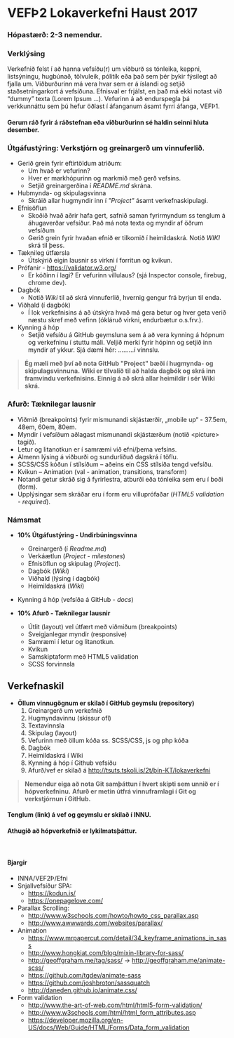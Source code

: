 # VEFÞ2 Lokaverkefni Haust 2017

### Hópastærð: 2-3 nemendur.
### Verklýsing
Verkefnið felst í að hanna vefsíðu(r) um viðburð ss tónleika, keppni, listsýningu, hugbúnað, tölvuleik, pólitík eða það sem þér þykir fýsilegt að fjalla um.  Viðburðurinn má vera hvar sem er á íslandi og setjið staðsetningarkort á vefsíðuna.  Efnisval er frjálst, en það má ekki notast við “dummy” texta (Lorem Ipsum  …).   Vefurinn á að endurspegla þá verkkunnáttu sem þú hefur öðlast í áfanganum ásamt fyrri áfanga, VEFÞ1.  
#### Gerum ráð fyrir á ráðstefnan eða viðburðurinn sé haldin seinni hluta desember.

### Útgáfustýring:  Verkstjórn og greinargerð um vinnuferlið.

* Gerið grein fyrir eftirtöldum atriðum:
  * Um hvað er vefurinn?   
  * Hver er markhópurinn og markmið með gerð vefsins.
  * Setjið greinargerðina í _README.md_ skrána.
* Hubmynda- og skipulagsvinna
  * Skráið allar hugmyndir inn í _"Project"_ ásamt verkefnaskipulagi.
* Efnisöflun
  *  Skoðið hvað aðrir hafa gert, safnið saman fyrirmyndum ss tenglum á áhugaverðar vefsíður.  Það má nota texta og myndir af öðrum vefsíðum 
  *  Gerið grein fyrir hvaðan efnið er tilkomið í heimildaskrá. Notið _WIKI_ skrá til þess.
* Tæknileg útfærsla
  *  Útskýrið eigin lausnir ss virkni í forritun og kvikun. 
* Prófanir - https://validator.w3.org/
  *  Er kóðinn í lagi? Er vefurinn villulaus?  (sjá Inspector console, firebug, chrome dev).
* Dagbók
  * Notið _Wiki_ til að skrá vinnuferlið, hvernig gengur frá byrjun til enda.
* Viðhald (í dagbók)
  *  Í lok verkefnisins á að útskýra hvað má gera betur og hver geta verið næstu skref með vefinn (ókláruð virkni, endurbætur o.s.frv.).
* Kynning á hóp
  * Setjið vefsíðu á GitHub geymsluna sem á að vera kynning á hópnum og verkefninu í stuttu máli. Veljið merki fyrir hópinn og setjið inn myndir af ykkur. Sjá dæmi hér: .........í vinnslu.

> **Ég mæli með því að nota GitHub "Project" bæði í hugmynda- og skipulagsvinnuna.**
> **Wiki er tilvalið til að halda dagbók og skrá inn framvindu verkefnisins. Einnig á að skrá allar heimildir í sér Wiki skrá.**


### Afurð:  Tæknilegar lausnir

* Viðmið (breakpoints) fyrir mismunandi skjástærðir, „mobile up“ - 37.5em, 48em, 60em, 80em.
* Myndir í vefsíðum aðlagast mismunandi skjástærðum (notið &lt;picture&gt; tagið).
* Letur og litanotkun er í samræmi við efni/þema vefsins.
* Almenn lýsing á viðburði og sundurliðuð dagskrá í töflu.
* SCSS/CSS kóðun í stílsíðum – aðeins ein CSS stílsíða tengd vefsíðu.
* Kvikun – Animation  (val - animation, transitions, transform)
* Notandi getur skráð sig á fyrirlestra, atburði eða tónleika sem eru í boði (form). 
* Upplýsingar sem skráðar eru í form eru villuprófaðar (_HTML5 validation - required_).

### Námsmat 

* **10% Útgáfustýring - Undirbúningsvinna**
  *  Greinargerð (í _Readme.md_)
  *  Verkáætlun (_Project - milestones_)
  *  Efnisöflun og skipulag (_Project_).  
  *  Dagbók (_Wiki_)
  *  Viðhald (lýsing í dagbók)
  *  Heimildaskrá (_Wiki_)
*  Kynning á hóp (vefsíða á GitHub - _docs_)


* **10%   Afurð - Tæknilegar lausnir**
  * Útlit (layout) vel útfært með viðmiðum (breakpoints) 
  * Sveigjanlegar myndir (responsive)
  * Samræmi í letur og litanotkun. 
  * Kvikun 
  * Samskiptaform með HTML5 validation
  * SCSS forvinnsla

## Verkefnaskil
  * **Öllum vinnugögnum  er skilað í GitHub geymslu (repository)**
    1. Greinargerð um verkefnið
    2. Hugmyndavinnu (skissur ofl)
    3. Textavinnsla
    4. Skipulag (layout) 
    5. Vefurinn með öllum kóða ss. SCSS/CSS, js og php kóða
    6. Dagbók
    7. Heimildaskrá í Wiki
    8. Kynning á hóp í Github vefsíðu
    9. Afurð/vef er skilað á http://tsuts.tskoli.is/2t/þín-KT/lokaverkefni

> **Nemendur eiga að nota Git samþáttun í hvert skipti sem unnið er í hópverkefninu.**
> **Afurð er metin útfrá vinnuframlagi í Git og verkstjórnun í GitHub.**

#### Tenglum (link) á vef og geymslu er skilað í INNU.  
#### Athugið að hópverkefnið er lykilmatsþáttur. 
 
#### Bjargir 

* INNA/VEF2Þ/Efni 
* Snjallvefsíður SPA: 
  * https://kodun.is/     
  * https://onepagelove.com/   
* Parallax Scrolling: 
  * http://www.w3schools.com/howto/howto_css_parallax.asp
  * http://www.awwwards.com/websites/parallax/
* Animation
  * https://www.mrpapercut.com/detail/34_keyframe_animations_in_sass
  * http://www.hongkiat.com/blog/mixin-library-for-sass/
  * http://geoffgraham.me/tag/sass/ -> http://geoffgraham.me/animate-scss/
  * https://github.com/tgdev/animate-sass
  * https://github.com/joshbroton/sassquatch
  * http://daneden.github.io/animate.css/
* Form validation
  * http://www.the-art-of-web.com/html/html5-form-validation/
  * http://www.w3schools.com/html/html_form_attributes.asp
  * https://developer.mozilla.org/en-US/docs/Web/Guide/HTML/Forms/Data_form_validation

